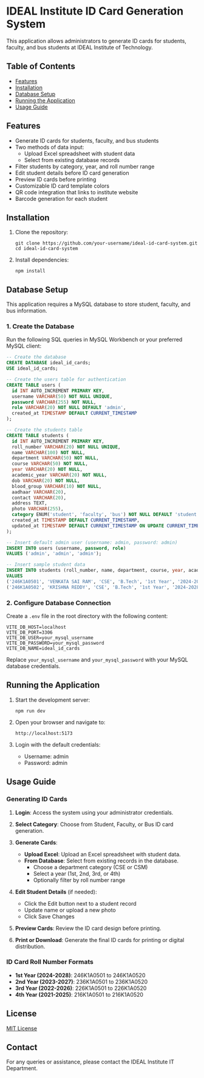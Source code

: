 
# IDEAL Institute ID Card Generation System

This application allows administrators to generate ID cards for students, faculty, and bus students at IDEAL Institute of Technology.

## Table of Contents
- [Features](#features)
- [Installation](#installation)
- [Database Setup](#database-setup)
- [Running the Application](#running-the-application)
- [Usage Guide](#usage-guide)

## Features

- Generate ID cards for students, faculty, and bus students
- Two methods of data input:
  - Upload Excel spreadsheet with student data
  - Select from existing database records
- Filter students by category, year, and roll number range
- Edit student details before ID card generation
- Preview ID cards before printing
- Customizable ID card template colors
- QR code integration that links to institute website
- Barcode generation for each student

## Installation

1. Clone the repository:
   ```
   git clone https://github.com/your-username/ideal-id-card-system.git
   cd ideal-id-card-system
   ```

2. Install dependencies:
   ```
   npm install
   ```

## Database Setup

This application requires a MySQL database to store student, faculty, and bus information.

### 1. Create the Database

Run the following SQL queries in MySQL Workbench or your preferred MySQL client:

```sql
-- Create the database
CREATE DATABASE ideal_id_cards;
USE ideal_id_cards;

-- Create the users table for authentication
CREATE TABLE users (
  id INT AUTO_INCREMENT PRIMARY KEY,
  username VARCHAR(50) NOT NULL UNIQUE,
  password VARCHAR(255) NOT NULL,
  role VARCHAR(20) NOT NULL DEFAULT 'admin',
  created_at TIMESTAMP DEFAULT CURRENT_TIMESTAMP
);

-- Create the students table
CREATE TABLE students (
  id INT AUTO_INCREMENT PRIMARY KEY,
  roll_number VARCHAR(20) NOT NULL UNIQUE,
  name VARCHAR(100) NOT NULL,
  department VARCHAR(50) NOT NULL,
  course VARCHAR(50) NOT NULL,
  year VARCHAR(20) NOT NULL,
  academic_year VARCHAR(20) NOT NULL,
  dob VARCHAR(20) NOT NULL,
  blood_group VARCHAR(10) NOT NULL,
  aadhaar VARCHAR(20),
  contact VARCHAR(20),
  address TEXT,
  photo VARCHAR(255),
  category ENUM('student', 'faculty', 'bus') NOT NULL DEFAULT 'student',
  created_at TIMESTAMP DEFAULT CURRENT_TIMESTAMP,
  updated_at TIMESTAMP DEFAULT CURRENT_TIMESTAMP ON UPDATE CURRENT_TIMESTAMP
);

-- Insert default admin user (username: admin, password: admin)
INSERT INTO users (username, password, role) 
VALUES ('admin', 'admin', 'admin');

-- Insert sample student data
INSERT INTO students (roll_number, name, department, course, year, academic_year, dob, blood_group, aadhaar, contact, address, category)
VALUES 
('246K1A0501', 'VENKATA SAI RAM', 'CSE', 'B.Tech', '1st Year', '2024-2028', '15-05-2005', 'O+', '8908 4409 9285', '7993245964', '2-8-15/1/38 SRI VENKATESHWARA COLONY, KAKINADA', 'student'),
('246K1A0502', 'KRISHNA REDDY', 'CSE', 'B.Tech', '1st Year', '2024-2028', '22-07-2005', 'B+', '7564 3211 9754', '8792546321', '4-20-5 BHANUGUDI JUNCTION, KAKINADA', 'student');
```

### 2. Configure Database Connection

Create a `.env` file in the root directory with the following content:

```
VITE_DB_HOST=localhost
VITE_DB_PORT=3306
VITE_DB_USER=your_mysql_username
VITE_DB_PASSWORD=your_mysql_password
VITE_DB_NAME=ideal_id_cards
```

Replace `your_mysql_username` and `your_mysql_password` with your MySQL database credentials.

## Running the Application

1. Start the development server:
   ```
   npm run dev
   ```

2. Open your browser and navigate to:
   ```
   http://localhost:5173
   ```

3. Login with the default credentials:
   - Username: admin
   - Password: admin

## Usage Guide

### Generating ID Cards

1. **Login**: Access the system using your administrator credentials.

2. **Select Category**: Choose from Student, Faculty, or Bus ID card generation.

3. **Generate Cards**:
   - **Upload Excel**: Upload an Excel spreadsheet with student data.
   - **From Database**: Select from existing records in the database.
     - Choose a department category (CSE or CSM)
     - Select a year (1st, 2nd, 3rd, or 4th)
     - Optionally filter by roll number range

4. **Edit Student Details** (if needed):
   - Click the Edit button next to a student record
   - Update name or upload a new photo
   - Click Save Changes

5. **Preview Cards**: Review the ID card design before printing.

6. **Print or Download**: Generate the final ID cards for printing or digital distribution.

### ID Card Roll Number Formats

- **1st Year (2024-2028)**: 246K1A0501 to 246K1A0520
- **2nd Year (2023-2027)**: 236K1A0501 to 236K1A0520
- **3rd Year (2022-2026)**: 226K1A0501 to 226K1A0520
- **4th Year (2021-2025)**: 216K1A0501 to 216K1A0520

## License

[MIT License](LICENSE)

## Contact

For any queries or assistance, please contact the IDEAL Institute IT Department.
